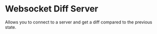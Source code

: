 # Websocket Diff Server
Allows you to connect to a server and get a diff compared to the previous state. 
